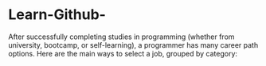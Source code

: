 # Learn-Github-

After successfully completing studies in programming (whether from university, bootcamp, or self-learning), a programmer has many career path options. Here are the main ways to select a job, grouped by category:


